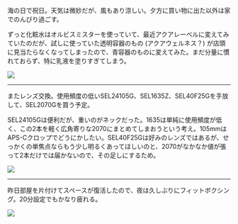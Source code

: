 海の日で祝日。天気は微妙だが、風もあり涼しい。夕方に買い物に出た以外は家でのんびり過ごす。

ずっと化粧水はオルビスミスターを使っていて、最近アクアレーベルに変えてみていたのだが、試しに使っていた透明容器のもの (アクアウェルネス？) が店頭に見当たらなくなってしまったので、青容器のものに変えてみた。まだ分量に慣れておらず、特に乳液を塗りすぎてしまう。

![](https://photos.old.apkas.net/medium/202407/20240715-101105.webp)

---

またレンズ交換。使用頻度の低いSEL24105G、SEL1635Z、SEL40F25Gを手放して、SEL2070Gを買う予定。

SEL24105Gは便利だが、重いのがネックだった。1635は単純に使用頻度が低く、この2本を軽く広角寄りな2070にまとめてしまおうという考え。105mmはAPS-Cクロップでどうにかしたい。SEL40F25Gは好みのレンズではあるが、せっかくの単焦点ならもう少し明るくあってほしいのと、2070がなかなか値が張って2本だけでは届かないので、その足しにするため。

![](https://photos.old.apkas.net/medium/202407/20240715-111954.webp)

---

昨日部屋を片付けてスペースが復活したので、夜は久しぶりにフィットボクシング。20分設定でもかなり疲れる。

![](https://photos.old.apkas.net/medium/202407/20240715-202258.webp)
